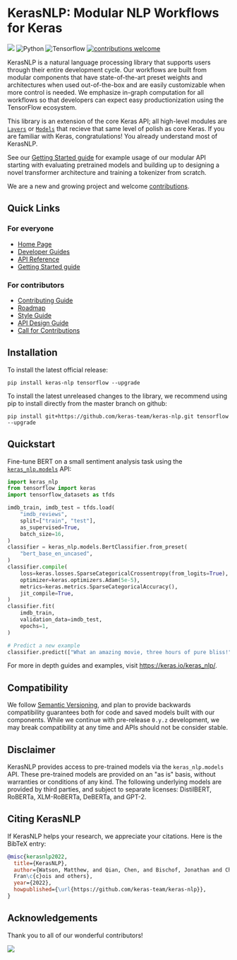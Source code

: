 # KerasNLP: Modular NLP Workflows for Keras
[![](https://github.com/keras-team/keras-nlp/workflows/Tests/badge.svg?branch=master)](https://github.com/keras-team/keras-nlp/actions?query=workflow%3ATests+branch%3Amaster)
![Python](https://img.shields.io/badge/python-v3.8.0+-success.svg)
![Tensorflow](https://img.shields.io/badge/tensorflow-v2.5.0+-success.svg)
[![contributions welcome](https://img.shields.io/badge/contributions-welcome-brightgreen.svg?style=flat)](https://github.com/keras-team/keras-nlp/issues)


KerasNLP is a natural language processing library that supports users through
their entire development cycle. Our workflows are built from modular components 
that have state-of-the-art preset weights and architectures when used 
out-of-the-box and are easily customizable when more control is needed. We 
emphasize in-graph computation for all workflows so that developers can expect 
easy productionization using the TensorFlow ecosystem.

This library is an extension of the core Keras API; all high-level modules are 
[`Layers`](https://keras.io/api/layers/) or 
[`Models`](https://keras.io/api/models/) that recieve that same level of polish 
as core Keras. If you are familiar with Keras, congratulations! You already 
understand most of KerasNLP.

See our [Getting Started guide](https://keras.io/guides/keras_nlp/getting_started) 
for example usage of our modular API starting with evaluating pretrained models 
and building up to designing a novel transformer architecture and training a 
tokenizer from scratch.  

We are a new and growing project and welcome [contributions](CONTRIBUTING.md).

## Quick Links

### For everyone

- [Home Page](https://keras.io/keras_nlp)
- [Developer Guides](https://keras.io/guides/keras_nlp)
- [API Reference](https://keras.io/api/keras_nlp)
- [Getting Started guide](https://keras.io/guides/keras_nlp/getting_started) 

### For contributors

- [Contributing Guide](CONTRIBUTING.md)
- [Roadmap](ROADMAP.md)
- [Style Guide](STYLE_GUIDE.md)
- [API Design Guide](API_DESIGN_GUIDE.md)
- [Call for Contributions](https://github.com/keras-team/keras-nlp/issues?q=is%3Aissue+is%3Aopen+label%3A%22contributions+welcome%22)

## Installation

To install the latest official release:

```
pip install keras-nlp tensorflow --upgrade
```

To install the latest unreleased changes to the library, we recommend using
pip to install directly from the master branch on github:

```
pip install git+https://github.com/keras-team/keras-nlp.git tensorflow --upgrade
```

## Quickstart

Fine-tune BERT on a small sentiment analysis task using the 
[`keras_nlp.models`](https://keras.io/api/keras_nlp/models/) API:

```python
import keras_nlp
from tensorflow import keras
import tensorflow_datasets as tfds

imdb_train, imdb_test = tfds.load(
    "imdb_reviews",
    split=["train", "test"],
    as_supervised=True,
    batch_size=16,
)
classifier = keras_nlp.models.BertClassifier.from_preset(
    "bert_base_en_uncased",
)
classifier.compile(
    loss=keras.losses.SparseCategoricalCrossentropy(from_logits=True),
    optimizer=keras.optimizers.Adam(5e-5),
    metrics=keras.metrics.SparseCategoricalAccuracy(),
    jit_compile=True,
)
classifier.fit(
    imdb_train,
    validation_data=imdb_test,
    epochs=1,
)

# Predict a new example
classifier.predict(["What an amazing movie, three hours of pure bliss!"])
```

For more in depth guides and examples, visit https://keras.io/keras_nlp/.

## Compatibility

We follow [Semantic Versioning](https://semver.org/), and plan to
provide backwards compatibility guarantees both for code and saved models built
with our components. While we continue with pre-release `0.y.z` development, we
may break compatibility at any time and APIs should not be consider stable.

## Disclaimer

KerasNLP provides access to pre-trained models via the `keras_nlp.models` API.
These pre-trained models are provided on an "as is" basis, without warranties
or conditions of any kind. The following underlying models are provided by third
parties, and subject to separate licenses:
DistilBERT, RoBERTa, XLM-RoBERTa, DeBERTa, and GPT-2.

## Citing KerasNLP

If KerasNLP helps your research, we appreciate your citations.
Here is the BibTeX entry:

```bibtex
@misc{kerasnlp2022,
  title={KerasNLP},
  author={Watson, Matthew, and Qian, Chen, and Bischof, Jonathan and Chollet, 
  Fran\c{c}ois and others},
  year={2022},
  howpublished={\url{https://github.com/keras-team/keras-nlp}},
}
```

## Acknowledgements

Thank you to all of our wonderful contributors!

<a href="https://github.com/keras-team/keras-nlp/graphs/contributors">
  <img src="https://contrib.rocks/image?repo=keras-team/keras-nlp" />
</a>
